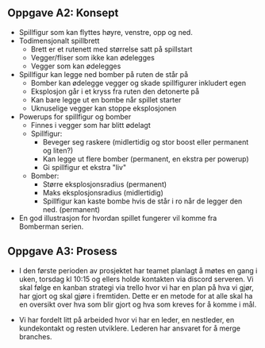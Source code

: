 ## Oppgave A2: Konsept
* Spillfigur som kan flyttes høyre, venstre, opp og ned.
* Todimensjonalt spillbrett
    * Brett er et rutenett med størrelse satt på spillstart
    * Vegger/fliser som ikke kan ødelegges
    * Vegger som kan ødelegges
* Spillfigur kan legge ned bomber på ruten de står på
    * Bomber kan ødelegge vegger og skade spillfigurer inkludert egen
    * Eksplosjon går i et kryss fra ruten den detonerte på
    * Kan bare legge ut en bombe når spillet starter
    * Uknuselige vegger kan stoppe eksplosjonen
* Powerups for spillfigur og bomber
    * Finnes i vegger som har blitt ødelagt
    * Spillfigur:
        * Beveger seg raskere (midlertidig og stor boost eller permanent og liten?)
        * Kan legge ut flere bomber (permanent, en ekstra per powerup)
        * Gi spillfigur et ekstra "liv"
    * Bomber:
        * Større eksplosjonsradius (permanent)
        * Maks eksplosjonsradius (midlertidig)
        * Spillfigur kan kaste bombe hvis de står i ro når de legger den ned. (permanent)
* En god illustrasjon for hvordan spillet fungerer vil komme fra Bomberman serien.


## Oppgave A3: Prosess
* I den første perioden av prosjektet har teamet planlagt å møtes en gang i uken, torsdag kl 10:15 og ellers  holde kontakten via discord serveren. Vi skal følge en kanban strategi via trello hvor vi har en plan på hva vi gjør, har gjort og skal gjøre i fremtiden. Dette er en metode for at alle skal ha en oversikt over hva som blir gjort og hva som kreves for å komme i mål.

* Vi har fordelt litt på arbeided hvor vi har en leder, en nestleder, en kundekontakt og resten utviklere. Lederen har ansvaret for å merge branches. 
